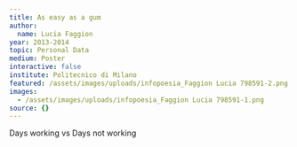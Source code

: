 ```yaml
---
title: As easy as a gum
author:
  name: Lucia Faggion
year: 2013-2014
topic: Personal Data
medium: Poster
interactive: false
institute: Politecnico di Milano
featured: /assets/images/uploads/infopoesia_Faggion Lucia 798591-2.png
images:
  - /assets/images/uploads/infopoesia_Faggion Lucia 798591-1.png
source: {}
---
```

Days working vs Days not working
